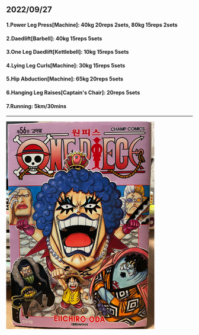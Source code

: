 ## 2022/09/27
#### 1.Power Leg Press\[Machine\]: 40kg 20reps 2sets, 80kg 15reps 2sets
#### 2.Daedlift\[Barbell\]: 40kg 15reps 5sets
#### 3.One Leg Daedlift\[Kettlebell\]: 10kg 15reps 5sets
#### 4.Lying Leg Curls\[Machine\]: 30kg 15reps 5sets
#### 5.Hip Abduction\[Machine\]: 65kg 20reps 5sets
#### 6.Hanging Leg Raises\[Captain's Chair\]: 20reps 5sets
#### 7.Running: 5km/30mins

---
<img src='../_resources/__056.png' width='400px' />
